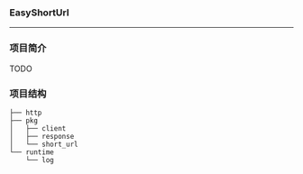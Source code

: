 
### EasyShortUrl

---
### 项目简介

TODO

### 项目结构
```shell
├── http
├── pkg
│   ├── client
│   ├── response
│   └── short_url
└── runtime
    └── log
```